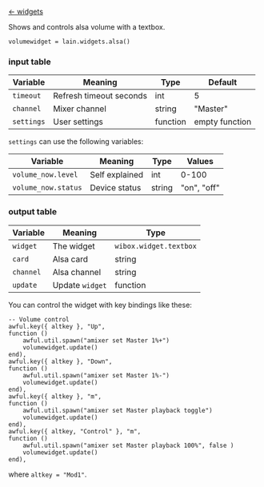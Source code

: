 [<- widgets](https://github.com/copycat-killer/lain/wiki/Widgets)

Shows and controls alsa volume with a textbox.

	volumewidget = lain.widgets.alsa()

### input table

Variable | Meaning | Type | Default
--- | --- | --- | ---
`timeout` | Refresh timeout seconds | int | 5
`channel` | Mixer channel | string | "Master" 
`settings` | User settings | function | empty function

`settings` can use the following variables:

Variable | Meaning | Type | Values
--- | --- | --- | ---
`volume_now.level` | Self explained | int | 0-100
`volume_now.status` | Device status | string | "on", "off"

### output table

Variable | Meaning | Type
--- | --- | --- 
`widget` | The widget | `wibox.widget.textbox`
`card` | Alsa card | string
`channel` | Alsa channel | string
`update` | Update `widget` | function

You can control the widget with key bindings like these:

    -- Volume control
    awful.key({ altkey }, "Up",
    function ()
        awful.util.spawn("amixer set Master 1%+")
        volumewidget.update()
    end),
    awful.key({ altkey }, "Down",
    function ()
        awful.util.spawn("amixer set Master 1%-")
        volumewidget.update()
    end),
    awful.key({ altkey }, "m",
    function ()
        awful.util.spawn("amixer set Master playback toggle")
        volumewidget.update()
    end),
    awful.key({ altkey, "Control" }, "m", 
    function ()
        awful.util.spawn("amixer set Master playback 100%", false )
        volumewidget.update()
    end),

where `altkey = "Mod1"`.